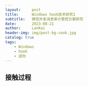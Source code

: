 ```yaml
---
layout:     post
title:      Windows hook技术研究1
subtitle:   微信外发消息审计管控方案研究
date:       2023-08-21
author:     LanKai
header-img: img/post-bg-cook.jpg
catalog: true
tags:
    - Windows
    - hook
    - 逆向
---
```




## 接触过程
